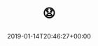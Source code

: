 ---
retweeted: false
source: <a href="http://www.samruston.co.uk" rel="nofollow">Flamingo for Android</a>
entities:
  user_mentions: []
  urls: []
  symbols: []
  media:
  - expanded_url: https://twitter.com/bascht/status/1084914666378330112/photo/1
    indices:
    - '2'
    - '25'
    url: https://t.co/hhTnPy0vm5
    media_url: http://pbs.twimg.com/media/Dw5kI47XQAEah_f.jpg
    id_str: '1084914664125972481'
    id: '1084914664125972481'
    media_url_https: https://pbs.twimg.com/media/Dw5kI47XQAEah_f.jpg
    sizes:
      medium:
        w: '554'
        h: '1200'
        resize: fit
      thumb:
        w: '150'
        h: '150'
        resize: crop
      small:
        w: '314'
        h: '680'
        resize: fit
      large:
        w: '945'
        h: '2048'
        resize: fit
    type: photo
    display_url: pic.twitter.com/hhTnPy0vm5
  hashtags: []
display_text_range:
- '0'
- '25'
favorite_count: '5'
id_str: '1084914666378330112'
truncated: false
retweet_count: '0'
id: '1084914666378330112'
possibly_sensitive: false
created_at: Mon Jan 14 20:46:27 +0000 2019
favorited: false
full_text: "\U0001F627"
lang: qme
extended_entities:
  media:
  - expanded_url: https://twitter.com/bascht/status/1084914666378330112/photo/1
    indices:
    - '2'
    - '25'
    url: https://t.co/hhTnPy0vm5
    media_url: http://pbs.twimg.com/media/Dw5kI47XQAEah_f.jpg
    id_str: '1084914664125972481'
    id: '1084914664125972481'
    media_url_https: https://pbs.twimg.com/media/Dw5kI47XQAEah_f.jpg
    sizes:
      medium:
        w: '554'
        h: '1200'
        resize: fit
      thumb:
        w: '150'
        h: '150'
        resize: crop
      small:
        w: '314'
        h: '680'
        resize: fit
      large:
        w: '945'
        h: '2048'
        resize: fit
    type: photo
    display_url: pic.twitter.com/hhTnPy0vm5
tags:
- pesos/twitter
date: '2019-01-14T20:46:27+00:00'
src: https://twitter.com/bascht/status/1084914666378330112
original_url: https://twitter.com/bascht/status/1084914666378330112
type: twitter_tweet
media_url: https://img.bascht.com/twitter/pbs.twimg.com/media/Dw5kI47XQAEah_f.jpg
text: "\U0001F627"
title: "\U0001F627\n"

---